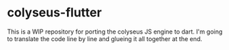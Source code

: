 # colyseus-flutter

This is a WIP repository for porting the colyseus JS engine to dart.
I'm going to translate the code line by line and glueing it all together at the end.
